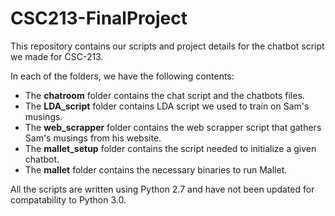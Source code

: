 # CSC213-FinalProject

This repository contains our scripts and project details for the chatbot
script we made for CSC-213.

In each of the folders, we have the following contents:

* The **chatroom** folder contains the chat script and the chatbots files.
* The **LDA_script** folder contains LDA script we used to train on Sam's musings.
* The **web_scrapper** folder contains the web scrapper script that gathers Sam's musings from his website.
* The **mallet_setup** folder contains the script needed to initialize a given chatbot.
* The **mallet** folder contains the necessary binaries to run Mallet.

All the scripts are written using Python 2.7 and have not been updated for
compatability to Python 3.0.
